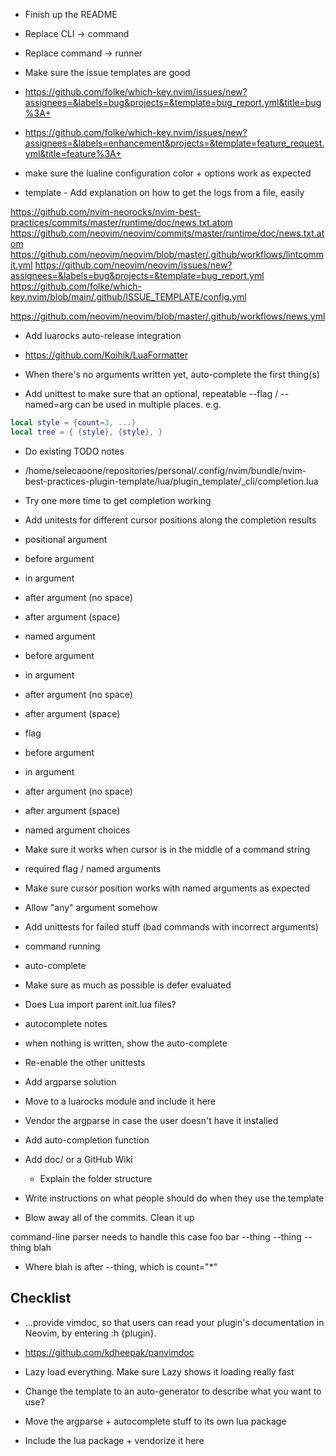- Finish up the README

- Replace CLI -> command
- Replace command -> runner

- Make sure the issue templates are good
 - https://github.com/folke/which-key.nvim/issues/new?assignees=&labels=bug&projects=&template=bug_report.yml&title=bug%3A+
 - https://github.com/folke/which-key.nvim/issues/new?assignees=&labels=enhancement&projects=&template=feature_request.yml&title=feature%3A+

- make sure the lualine configuration color + options work as expected

- template - Add explanation on how to get the logs from a file, easily

https://github.com/nvim-neorocks/nvim-best-practices/commits/master/runtime/doc/news.txt.atom
https://github.com/neovim/neovim/commits/master/runtime/doc/news.txt.atom
https://github.com/neovim/neovim/blob/master/.github/workflows/lintcommit.yml
https://github.com/neovim/neovim/issues/new?assignees=&labels=bug&projects=&template=bug_report.yml
https://github.com/folke/which-key.nvim/blob/main/.github/ISSUE_TEMPLATE/config.yml


https://github.com/neovim/neovim/blob/master/.github/workflows/news.yml

- Add luarocks auto-release integration


- https://github.com/Koihik/LuaFormatter



- When there's no arguments written yet, auto-complete the first thing(s)
- Add unittest to make sure that an optional, repeatable --flag / --named=arg can be used in multiple places. e.g.

```lua
local style = {count=3, ...}
local tree = { {style}, {style}, }
```

- Do existing TODO notes
- /home/selecaoone/repositories/personal/.config/nvim/bundle/nvim-best-practices-plugin-template/lua/plugin_template/_cli/completion.lua

- Try one more time to get completion working
 - Add unitests for different cursor positions along the completion results
  - positional argument
   - before argument
   - in argument
   - after argument (no space)
   - after argument (space)
  - named argument
   - before argument
   - in argument
   - after argument (no space)
   - after argument (space)
  - flag
   - before argument
   - in argument
   - after argument (no space)
   - after argument (space)
  - named argument choices
   - Make sure it works when cursor is in the middle of a command string
 - required flag / named arguments
 - Make sure cursor position works with named arguments as expected
 - Allow "any" argument somehow

- Add unittests for failed stuff (bad commands with incorrect arguments)
 - command running
 - auto-complete

- Make sure as much as possible is defer evaluated
 - Does Lua import parent init.lua files?

- autocomplete notes
 - when nothing is written, show the auto-complete

- Re-enable the other unittests

- Add argparse solution
 - Move to a luarocks module and include it here
  - Vendor the argparse in case the user doesn't have it installed
- Add auto-completion function





- Add doc/ or a GitHub Wiki
    - Explain the folder structure

- Write instructions on what people should do when they use the template

- Blow away all of the commits. Clean it up


command-line parser needs to handle this case
foo bar --thing --thing --thing blah
 - Where blah is after --thing, which is count="*"

## Checklist

- ...provide vimdoc, so that users can read your plugin's documentation in Neovim, by entering :h {plugin}.
 - https://github.com/kdheepak/panvimdoc

- Lazy load everything. Make sure Lazy shows it loading really fast

- Change the template to an auto-generator to describe what you want to use?

 - Move the argparse + autocomplete stuff to its own lua package
 - Include the lua package + vendorize it here
